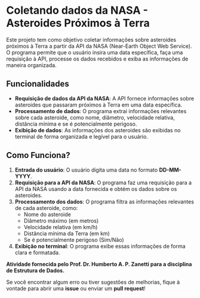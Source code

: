 # Coletando dados da NASA - Asteroides Próximos à Terra

Este projeto tem como objetivo coletar informações sobre asteroides próximos à Terra a partir da API da NASA (Near-Earth Object Web Service). O programa permite que o usuário insira uma data específica, faça uma requisição à API, processe os dados recebidos e exiba as informações de maneira organizada.

## Funcionalidades
- **Requisição de dados da API da NASA**: A API fornece informações sobre asteroides que passaram próximos à Terra em uma data específica.
- **Processamento de dados**: O programa extrai informações relevantes sobre cada asteroide, como nome, diâmetro, velocidade relativa, distância mínima e se é potencialmente perigoso.
- **Exibição de dados**: As informações dos asteroides são exibidas no terminal de forma organizada e legível para o usuário.

## Como Funciona?

1. **Entrada do usuário**: O usuário digita uma data no formato **DD-MM-YYYY**.
2. **Requisição para a API da NASA**: O programa faz uma requisição para a API da NASA usando a data fornecida e obtém os dados sobre os asteroides.
3. **Processamento dos dados**: O programa filtra as informações relevantes de cada asteroide, como:
   - Nome do asteroide
   - Diâmetro máximo (em metros)
   - Velocidade relativa (em km/h)
   - Distância mínima da Terra (em km)
   - Se é potencialmente perigoso (Sim/Não)
4. **Exibição no terminal**: O programa exibe essas informações de forma clara e formatada.

**Atividade fornecida pelo Prof. Dr. Humberto A. P. Zanetti para a disciplina de Estrutura de Dados.**

Se você encontrar algum erro ou tiver sugestões de melhorias, fique à vontade para abrir uma **issue** ou enviar um **pull request**!
